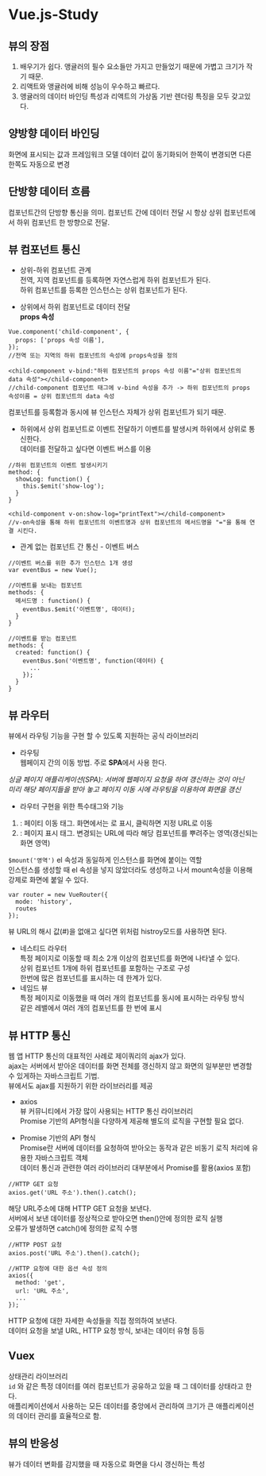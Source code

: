 # Vue.js-Study  
## 뷰의 장점  
1. 배우기가 쉽다. 앵귤러의 필수 요소들만 가지고 만들었기 때문에 가볍고 크기가 작기 때문.  
2. 리액트와 앵귤러에 비해 성능이 우수하고 빠르다.  
3. 앵귤러의 데이터 바인딩 특성과 리액트의 가상돔 기반 렌더링 특징을 모두 갖고있다.  

## 양방향 데이터 바인딩  
화면에 표시되는 값과 프레임워크 모델 데이터 값이 동기화되어 한쪽이 변경되면 다른 한쪽도 자동으로 변경  

## 단방향 데이터 흐름  
컴포넌트간의 단방향 통신을 의미. 컴포넌트 간에 데이터 전달 시 항상 상위 컴포넌트에서 하위 컴포넌트 한 방향으로 전달.  

## 뷰 컴포넌트 통신  
* 상위-하위 컴포넌트 관계  
전역, 지역 컴포넌트를 등록하면 자연스럽게 하위 컴포넌트가 된다.  
하위 컴포넌트를 등록한 인스턴스는 상위 컴포넌트가 된다.  

* 상위에서 하위 컴포넌트로 데이터 전달  
<strong>props 속성</strong>  
```
Vue.component('child-component', {
  props: ['props 속성 이름'],
});
//전역 또는 지역의 하위 컴포넌트의 속성에 props속성을 정의
```
```
<child-component v-bind:"하위 컴포넌트의 props 속성 이름"="상위 컴포넌트의 data 속성"></child-component>
//child-component 컴포넌트 태그에 v-bind 속성을 추가 -> 하위 컴포넌트의 props 속성이름 = 상위 컴포넌트의 data 속성
```
컴포넌트를 등록함과 동시에 뷰 인스턴스 자체가 상위 컴포넌트가 되기 때문. 
* 하위에서 상위 컴포넌트로 이벤트 전달하기
이벤트를 발생시켜 하위에서 상위로 통신한다.  
데이터를 전달하고 싶다면 이벤트 버스를 이용  
```
//하위 컴포넌트의 이벤트 발생시키기
method: {
  showLog: function() {
    this.$emit('show-log');
  }
}
```
```
<child-component v-on:show-log="printText"></child-component>
//v-on속성을 통해 하위 컴포넌트의 이벤트명과 상위 컴포넌트의 메서드명을 "="을 통해 연결 시킨다.
```
* 관계 없는 컴포넌트 간 통신 - 이벤트 버스
```
//이벤트 버스를 위한 추가 인스턴스 1개 생성
var eventBus = new Vue();
```
```
//이벤트를 보내는 컴포넌트
methods: {
  메서드명 : function() {
    eventBus.$emit('이벤트명', 데이터);
  }
}
```
```
//이벤트를 받는 컴포넌트
methods: {
  created: function() {
    eventBus.$on('이벤트명', function(데이터) {
      ...
    });
  }
}
```
## 뷰 라우터
뷰에서 라우팅 기능을 구현 할 수 있도록 지원하는 공식 라이브러리  

* 라우팅  
웹페이지 간의 이동 방법. 주로 <strong>SPA</strong>에서 사용 한다.

*싱글 페이지 애플리케이션(SPA): 서버에 웹페이지 요청을 하여 갱신하는 것이 아닌   
미리 해당 페이지들을 받아 놓고 페이지 이동 시에 라우팅을 이용하여 화면을 갱신*

* 라우터 구현을 위한 특수태그와 기능
1. <router-link to="URL값">: 페이티 이동 태그. 화면에서는 <a>로 표시, 클릭하면 지정 URL로 이동
2. <router-view>: 페이지 표시 태그. 변경되는 URL에 따라 해당 컴포넌트를 뿌려주는 영역(갱신되는 화면 영역) 

```$mount('영역')```
el 속성과 동일하게 인스턴스를 화면에 붙이는 역할  
인스턴스를 생성할 때 el 속성을 넣지 않았더라도 생성하고 나서 mount속성을 이용해 강제로 화면에 붙일 수 있다.
```
var router = new VueRouter({
  mode: 'history',
  routes
});
```
뷰 URL의 해시 값(#)을 없애고 싶다면 위처럼 histroy모드를 사용하면 된다.  
* 네스티드 라우터  
특정 페이지로 이동할 때 최소 2개 이상의 컴포넌트를 화면에 나타낼 수 있다.  
상위 컴포넌트 1개에 하위 컴포넌트를 포함하는 구조로 구성  
한번에 많은 컴포넌트를 표시하는 데 한계가 있다.
* 네임드 뷰  
특정 페이지로 이동했을 때 여러 개의 컴포넌트를 동시에 표시하는 라우팅 방식  
같은 레밸에서 여러 개의 컴포넌트를 한 번에 표시  

## 뷰 HTTP 통신
웹 앱 HTTP 통신의 대표적인 사례로 제이쿼리의 ajax가 있다.  
ajax는 서버에서 받아온 데이터를 화면 전체를 갱신하지 않고 화면의 일부분만 변경할 수 있게하는 자바스크립트 기법.  
뷰에서도 ajax를 지원하기 위한 라이브러리를 제공 
* axios  
뷰 커뮤니티에서 가장 많이 사용되는 HTTP 통신 라이브러리  
Promise 기반의 API형식을 다양하게 제공해 별도의 로직을 구현할 필요 없다.  

* Promise 기반의 API 형식  
Promise란 서버에 데이터를 요청하여 받아오는 동작과 같은 비동기 로직 처리에 유용한 자바스크립트 객체  
데이터 통신과 관련한 여러 라이브러리 대부분에서 Promise를 활용(axios 포함)  
```
//HTTP GET 요청
axios.get('URL 주소').then().catch();
```
해당 URL주소에 대해 HTTP GET 요청을 보낸다.  
서버에서 보낸 데이터를 정상적으로 받아오면 then()안에 정의한 로직 실행  
오류가 발생하면 catch()에 정의한 로직 수행  
```
//HTTP POST 요청
axios.post('URL 주소').then().catch();
```
```
//HTTP 요청에 대한 옵션 속성 정의
axios({
  method: 'get',
  url: 'URL 주소',
  ...
});
```
HTTP 요청에 대한 자세한 속성들을 직접 정의하여 보낸다.  
데이터 요청을 보낼 URL, HTTP 요청 방식, 보내는 데이터 유형 등등

## Vuex  
상태관리 라이브러리  
```id```
와 같은 특정 데이터를 여러 컴포넌트가 공유하고 있을 때 그 데이터를 상태라고 한다.  
애플리케이션에서 사용하는 모든 데이터를 중앙에서 관리하여 크기가 큰 애플리케이션의 데이터 관리를 효율적으로 함.  

## 뷰의 반응성
뷰가 데이터 변화를 감지했을 때 자동으로 화면을 다시 갱신하는 특성
